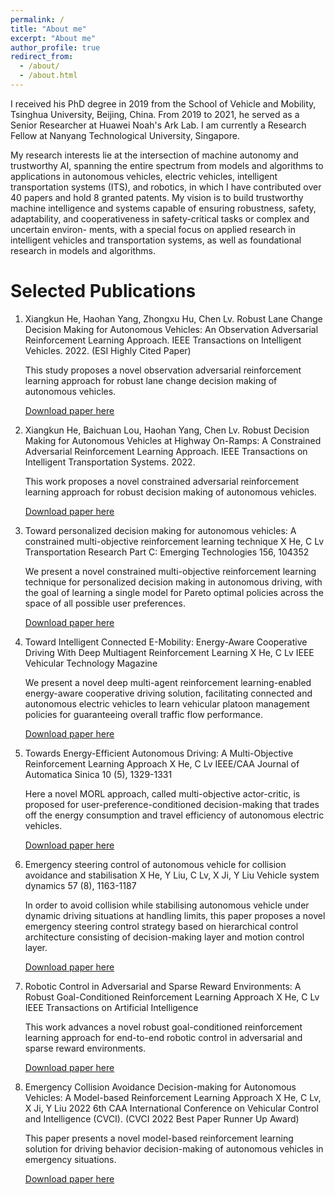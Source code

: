 ```yaml
---
permalink: /
title: "About me"
excerpt: "About me"
author_profile: true
redirect_from: 
  - /about/
  - /about.html
---
```


I received his PhD degree in 2019 from the School of Vehicle and Mobility, Tsinghua University, Beijing, China. 
From 2019 to 2021, he served as a Senior Researcher at Huawei Noah's Ark Lab.
I am currently a Research Fellow at Nanyang Technological University, Singapore.

My research interests lie at the intersection of machine autonomy and trustworthy AI, spanning the
entire spectrum from models and algorithms to applications in autonomous vehicles, electric vehicles,
intelligent transportation systems (ITS), and robotics, in which I have contributed over 40 papers
and hold 8 granted patents.
My vision is to build trustworthy machine intelligence and systems capable of ensuring robustness,
safety, adaptability, and cooperativeness in safety-critical tasks or complex and uncertain environ-
ments, with a special focus on applied research in intelligent vehicles and transportation systems,
as well as foundational research in models and algorithms.
	


Selected Publications
======
1. Xiangkun He, Haohan Yang, Zhongxu Hu, Chen Lv. Robust Lane Change Decision Making for Autonomous Vehicles: An Observation Adversarial Reinforcement Learning Approach. IEEE Transactions on Intelligent Vehicles. 2022. (ESI Highly Cited Paper)

    This study proposes a novel observation adversarial reinforcement learning approach for robust lane change decision making of autonomous vehicles.

    [Download paper here](https://www.researchgate.net/publication/359776714_Robust_Lane_Change_Decision_Making_for_Autonomous_Vehicles_An_Observation_Adversarial_Reinforcement_Learning_Approach)

2. Xiangkun He, Baichuan Lou, Haohan Yang, Chen Lv. Robust Decision Making for Autonomous Vehicles at Highway On-Ramps: A Constrained Adversarial Reinforcement Learning Approach. IEEE Transactions on Intelligent Transportation Systems. 2022.

    This work proposes a novel constrained adversarial reinforcement learning approach for robust decision making of autonomous vehicles.

    [Download paper here](https://www.researchgate.net/publication/369552496_Robust_Decision_Making_for_Autonomous_Vehicles_at_Highway_On-Ramps_A_Constrained_Adversarial_Reinforcement_Learning_Approach)

3. Toward personalized decision making for autonomous vehicles: A constrained multi-objective reinforcement learning technique
X He, C Lv
Transportation Research Part C: Emerging Technologies 156, 104352

    We present a novel constrained multi-objective reinforcement learning technique for personalized decision making in autonomous driving, with the goal of learning a single model for Pareto optimal policies across the space of all possible user preferences.

    [Download paper here](https://www.sciencedirect.com/science/article/abs/pii/S0968090X2300342X?via%3Dihub)

4. Toward Intelligent Connected E-Mobility: Energy-Aware Cooperative Driving With Deep Multiagent Reinforcement Learning
X He, C Lv
IEEE Vehicular Technology Magazine

    We present a novel deep multi-agent reinforcement learning-enabled energy-aware cooperative driving solution, facilitating connected and autonomous electric vehicles to learn vehicular platoon management policies for guaranteeing overall traffic flow performance.

    [Download paper here](https://www.researchgate.net/publication/372589389_Toward_Intelligent_Connected_E-Mobility_Energy-Aware_Cooperative_Driving_With_Deep_Multiagent_Reinforcement_Learning)

5. Towards Energy-Efficient Autonomous Driving: A Multi-Objective Reinforcement Learning Approach
X He, C Lv
IEEE/CAA Journal of Automatica Sinica 10 (5), 1329-1331

    Here a novel MORL approach, called multi-objective actor-critic, is proposed for user-preference-conditioned decision-making that trades off the energy consumption and travel efficiency of autonomous electric vehicles.

    [Download paper here](https://www.researchgate.net/publication/370446444_Towards_Energy-Efficient_Autonomous_Driving_A_Multi-Objective_Reinforcement_Learning_Approach)

6. Emergency steering control of autonomous vehicle for collision avoidance and stabilisation
X He, Y Liu, C Lv, X Ji, Y Liu
Vehicle system dynamics 57 (8), 1163-1187

    In order to avoid collision while stabilising autonomous vehicle under dynamic driving situations at handling limits, this paper proposes a novel emergency steering control strategy based on hierarchical control architecture consisting of decision-making layer and motion control layer.

    [Download paper here](https://www.researchgate.net/publication/328690797_Emergency_steering_control_of_autonomous_vehicle_for_collision_avoidance_and_stabilisation)
7. Robotic Control in Adversarial and Sparse Reward Environments: A Robust Goal-Conditioned Reinforcement Learning Approach
X He, C Lv
IEEE Transactions on Artificial Intelligence

    This work advances a novel robust goal-conditioned reinforcement learning approach for end-to-end robotic control in adversarial and sparse reward environments.

    [Download paper here](https://ieeexplore.ieee.org/document/10018434)
8. Emergency Collision Avoidance Decision-making for Autonomous Vehicles: A Model-based Reinforcement Learning Approach
X He, C Lv, X Ji, Y Liu
2022 6th CAA International Conference on Vehicular Control and Intelligence (CVCI). (CVCI 2022 Best Paper Runner Up Award)

    This paper presents a novel model-based reinforcement learning solution for driving behavior decision-making of autonomous vehicles in emergency situations. 

    [Download paper here](https://www.researchgate.net/publication/366148709_Emergency_Collision_Avoidance_Decision-making_for_Autonomous_Vehicles_A_Model-based_Reinforcement_Learning_Approach)
